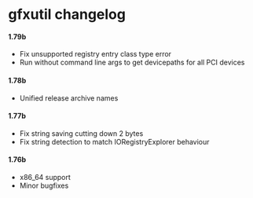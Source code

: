 gfxutil changelog
=================
#### 1.79b
- Fix unsupported registry entry class type error
- Run without command line args to get devicepaths for all PCI devices

#### 1.78b
- Unified release archive names

#### 1.77b
- Fix string saving cutting down 2 bytes
- Fix string detection to match IORegistryExplorer behaviour

#### 1.76b
- x86_64 support
- Minor bugfixes
